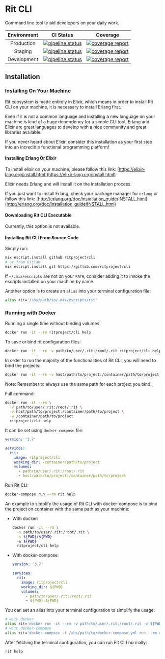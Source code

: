 # Rit CLI

Command line tool to aid developers on your daily work.

| Environment | CI Status                                                                                                                           | Coverage                                                                                                                               |
|:-----------:|:-----------------------------------------------------------------------------------------------------------------------------------:|:--------------------------------------------------------------------------------------------------------------------------------------:|
| Production  | [![pipeline status](https://gitlab.com/ritproject/cli/badges/master/build.svg)](https://gitlab.com/ritproject/cli/commits/master)   | [![coverage report](https://gitlab.com/ritproject/cli/badges/master/coverage.svg)](https://gitlab.com/ritproject/cli/commits/master)   |
| Staging     | [![pipeline status](https://gitlab.com/ritproject/cli/badges/staging/build.svg)](https://gitlab.com/ritproject/cli/commits/staging) | [![coverage report](https://gitlab.com/ritproject/cli/badges/staging/coverage.svg)](https://gitlab.com/ritproject/cli/commits/staging) |
| Development | [![pipeline status](https://gitlab.com/ritproject/cli/badges/develop/build.svg)](https://gitlab.com/ritproject/cli/commits/develop) | [![coverage report](https://gitlab.com/ritproject/cli/badges/develop/coverage.svg)](https://gitlab.com/ritproject/cli/commits/develop) |

## Installation

### Installing On Your Machine

Rit ecosystem is made entirely in Elixir, which means in order to install Rit CLI on your machine, it is necessary to install Erlang first.

Even if it is not a common language and installing a new language on your machine is kind of a huge dependency for a simple CLI tool, Erlang and Elixir are great languages to develop with a nice community and great libraries available.

If you never heard about Elixir, consider this installation as your first step into an incredible functional programming platform!

#### Installing Erlang Or Elixir

To install elixir on your machine, please follow this link: [https://elixir-lang.org/install.html](https://elixir-lang.org/install.html)

Elixir needs Erlang and will install it on the installation process.

If you just want to install Erlang, check your package manager for `erlang` or follow this link: [http://erlang.org/doc/installation_guide/INSTALL.html](http://erlang.org/doc/installation_guide/INSTALL.html)

#### Downloading Rit CLI Executable

Currently, this option is not available.

#### Installing Rit CLI From Source Code

Simply run:

```bash
mix escript.install github ritproject/cli
# or from GitLab
mix escript.install git https://gitlab.com/ritproject/cli
```

If `~/.mix/escripts` are not on your `PATH`, consider adding it to invoke the escripts installed on your machine by name.

Another option is to create an `alias` into your terminal configuration file:

```bash
alias rit='/abs/path/to/.mix/escripts/rit'
```

### Running with Docker

Running a single time without binding volumes:

```bash
docker run -it --rm ritproject/cli help
```

To save or bind rit configuration files:

```bash
docker run -it --rm -v path/to/user/.rit:/root/.rit ritproject/cli help
```

In order to run the majority of the functionalities of Rit CLI, you will need to bind the projects:

```bash
docker run -it --rm -v host/path/to/project:/container/path/to/project -w /container/path/to/project help
```

Note: Remember to always use the same path for each project you bind.

Full command:

```bash
docker run -it --rm \
  -v path/to/user/.rit:/root/.rit \
  -v host/path/to/project:/container/path/to/project \
  -w /container/path/to/project
  ritproject/cli help
```

It can be set using `docker-compose` file:

```yaml
version: '3.7'

services:
  rit:
    image: ritproject/cli
    working_dir: /container/path/to/project
    volumes:
      - path/to/user/.rit:/root/.rit
      - host/path/to/project:/container/path/to/project
```

Run Rit CLI:

```bash
docker-compose run --rm rit help
```

An example to simplify the usage of Rit CLI with docker-compose is to bind the project on container with the same path as your machine:

- With docker:

  ```bash
  docker run -it --rm \
    -v path/to/user/.rit:/root/.rit \
    -v ${PWD}:${PWD}
    -w ${PWD}
    ritproject/cli help
  ```

- With docker-compose:

  ```yaml
  version: '3.7'

  services:
    rit:
      image: ritproject/cli
      working_dir: ${PWD}
      volumes:
        - path/to/user/.rit:/root/.rit
        - ${PWD}:${PWD}
  ```

You can set an alias into your terminal configuration to simplify the usage:

```bash
# with docker
alias rit='docker run -it --rm -v path/to/user/.rit:/root/.rit -v ${PWD}:${PWD} -w ${PWD} ritproject/cli'
# with docker-compose
alias rit='docker-compose -f /abs/path/to/docker-compose.yml run --rm rit'
```

After fetching the terminal configuration, you can run Rit CLI normally:

```bash
rit help
```
